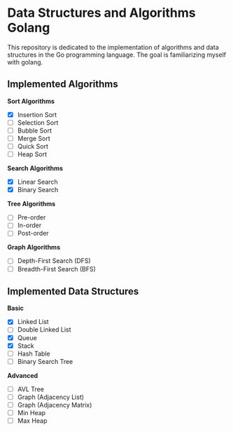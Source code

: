 # Data Structures and Algorithms Golang

This repository is dedicated to the implementation of algorithms and data structures in the Go programming language. The goal is familiarizing myself with golang.

## Implemented Algorithms

**Sort Algorithms**
   - [X] Insertion Sort
   - [ ] Selection Sort
   - [ ] Bubble Sort
   - [ ] Merge Sort
   - [ ] Quick Sort
   - [ ] Heap Sort

**Search Algorithms**
   - [X] Linear Search
   - [X] Binary Search

**Tree Algorithms**
   - [ ] Pre-order
   - [ ] In-order
   - [ ] Post-order

**Graph Algorithms**
   - [ ] Depth-First Search (DFS)
   - [ ] Breadth-First Search (BFS)

## Implemented Data Structures

**Basic**
   - [X] Linked List
   - [ ] Double Linked List
   - [X] Queue
   - [X] Stack
   - [ ] Hash Table
   - [ ] Binary Search Tree

**Advanced**
   - [ ] AVL Tree
   - [ ] Graph (Adjacency List)
   - [ ] Graph (Adjacency Matrix)
   - [ ] Min Heap
   - [ ] Max Heap